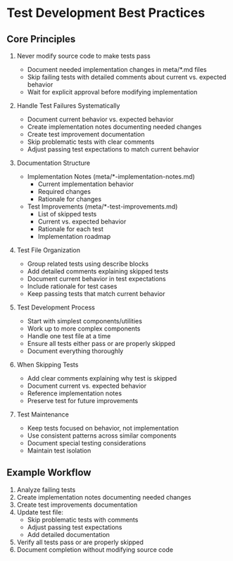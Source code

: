 # Test Development Best Practices

## Core Principles

1. Never modify source code to make tests pass
   - Document needed implementation changes in meta/*.md files
   - Skip failing tests with detailed comments about current vs. expected behavior
   - Wait for explicit approval before modifying implementation

2. Handle Test Failures Systematically
   - Document current behavior vs. expected behavior
   - Create implementation notes documenting needed changes
   - Create test improvement documentation
   - Skip problematic tests with clear comments
   - Adjust passing test expectations to match current behavior

3. Documentation Structure
   - Implementation Notes (meta/*-implementation-notes.md)
     * Current implementation behavior
     * Required changes
     * Rationale for changes
   - Test Improvements (meta/*-test-improvements.md)
     * List of skipped tests
     * Current vs. expected behavior
     * Rationale for each test
     * Implementation roadmap

4. Test File Organization
   - Group related tests using describe blocks
   - Add detailed comments explaining skipped tests
   - Document current behavior in test expectations
   - Include rationale for test cases
   - Keep passing tests that match current behavior

5. Test Development Process
   - Start with simplest components/utilities
   - Work up to more complex components
   - Handle one test file at a time
   - Ensure all tests either pass or are properly skipped
   - Document everything thoroughly

6. When Skipping Tests
   - Add clear comments explaining why test is skipped
   - Document current vs. expected behavior
   - Reference implementation notes
   - Preserve test for future improvements

7. Test Maintenance
   - Keep tests focused on behavior, not implementation
   - Use consistent patterns across similar components
   - Document special testing considerations
   - Maintain test isolation

## Example Workflow

1. Analyze failing tests
2. Create implementation notes documenting needed changes
3. Create test improvements documentation
4. Update test file:
   - Skip problematic tests with comments
   - Adjust passing test expectations
   - Add detailed documentation
5. Verify all tests pass or are properly skipped
6. Document completion without modifying source code
